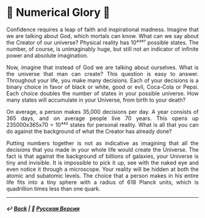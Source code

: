 # 🧮 Numerical Glory 🧮
<p align="justify">Confidence requires a leap of faith and inspirational madness. Imagine that we are talking about God, which mortals can know. What can we say about the Creator of our universe? Physical reality has 10⁴³⁹⁷ possible states. The number, of course, is unimaginably huge, but still not an indicator of infinite power and absolute imagination.</p> 

<p align="justify">Now, imagine that instead of God we are talking about ourselves. What is the universe that man can create? This question is easy to answer. Throughout your life, you make many decisions. Each of your decisions is a binary choice in favor of black or white, good or evil, Coca-Cola or Pepsi. Each choice doubles the number of states in your possible universe. How many states will accumulate in your Universe, from birth to your death?</p> 

<p align="justify">On average, a person makes 35,000 decisions per day. A year consists of 365 days, and on average people live 70 years. This opens up 235000x365x70 = 10⁴⁴² states for personal reality. What is all that you can do against the background of what the Creator has already done?</p> 

<p align="justify">Putting numbers together is not as indicative as imagining that all the decisions that you made in your whole life would create the Universe. The fact is that against the background of billions of galaxies, your Universe is tiny and invisible. It is impossible to pick it up, see with the naked eye and even notice it through a microscope. Your reality will be hidden at both the atomic and subatomic levels. The choice that a person makes in his entire life fits into a tiny sphere with a radius of 618 Planck units, which is quadrillion times less than one quark.</p>

***

##### ↩️ [Back](index.md) | 🌻 [Русская Версия](numericalglory-2.md)
